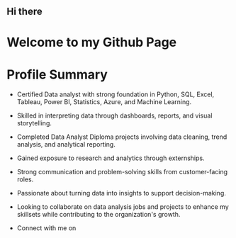 ## Hi there
# Welcome to my Github Page

# Profile Summary<br/>
* Certified Data analyst with strong foundation in Python, SQL, Excel, Tableau, Power BI, Statistics, Azure, and Machine Learning.

* Skilled in interpreting data through dashboards, reports, and visual storytelling.

* Completed Data Analyst Diploma projects involving data cleaning, trend analysis, and analytical reporting.

* Gained exposure to research and analytics through externships.

* Strong communication and problem-solving skills from customer-facing roles.

* Passionate about turning data into insights to support decision-making.

* Looking to collaborate on data analysis jobs and projects to enhance my skillsets while contributing to the organization's growth.

* Connect with me on <a name="https://www.linkedin.com/in/deborahchinazo"></a>
